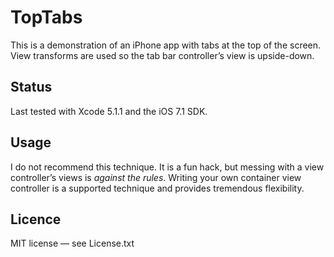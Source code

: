 # TopTabs

This is a demonstration of an iPhone app with tabs at the top of the screen. View transforms are used so the tab bar controller’s view is upside-down.

## Status

Last tested with Xcode 5.1.1 and the iOS 7.1 SDK.

## Usage

I do not recommend this technique. It is a fun hack, but messing with a view controller’s views is *against the rules*. Writing your own container view controller is a supported technique and provides tremendous flexibility.

## Licence

MIT license — see License.txt
